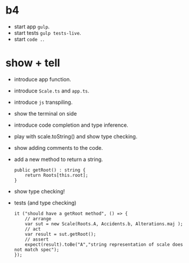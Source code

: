 # b4

* start app  `gulp`.
* start tests  `gulp tests-live`.
* start `code .`.

# show + tell

* introduce app function.
* introduce `Scale.ts` and `app.ts`.
* introduce `js` transpiling.
* show the terminal on side
* introduce code completion and type inference.
* play with scale.toString() and show type checking.
* show adding comments to the code.
* add a new method to return a string.

    ```
    public getRoot() : string {
        return Roots[this.root];
    }
    ```

* show type checking!
* tests (and type checking)

    ```
    it ("should have a getRoot method", () => {
        // arrange
        var sut = new Scale(Roots.A, Accidents.b, Alterations.maj );
        // act
        var result = sut.getRoot();
        // assert
        expect(result).toBe("A","string representation of scale does not match spec");
    });
    ```
